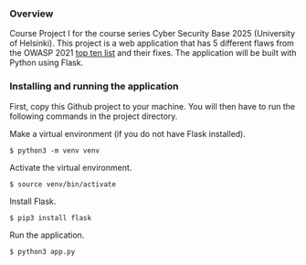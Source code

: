 ### Overview
Course Project I for the course series Cyber Security Base 2025 (University of Helsinki). This project is a web application that has 5 different flaws from the OWASP 2021
[top ten list](https://owasp.org/www-project-top-ten/) and their fixes. The application will be built with Python using Flask.

### Installing and running the application
First, copy this Github project to your machine. You will then have to run the following commands in the project directory.

Make a virtual environment (if you do not have Flask installed).
```console
$ python3 -m venv venv
```
Activate the virtual environment.
```console
$ source venv/bin/activate
```
Install Flask.
```console
$ pip3 install flask
```
Run the application.
```console
$ python3 app.py
```

